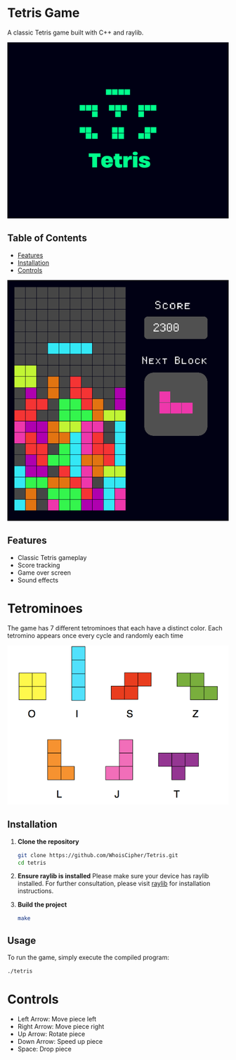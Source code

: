 # Tetris Game

A classic Tetris game built with C++ and raylib.

![Tetris Title](assets/Tetris%20Game%20Title%20Cover.png)

## Table of Contents
- [Features](#features)
- [Installation](#installation)
- [Controls](#controls)

![GameScreenShot](assets/TetrisGameSS.png)

## Features

- Classic Tetris gameplay
- Score tracking
- Game over screen
- Sound effects

# Tetrominoes

The game has 7 different tetrominoes that each have a distinct color. Each tetromino appears once every cycle and randomly each time

![Tetriminos](assets/tetrominos/tetrominoes.png)

## Installation

1. **Clone the repository**
    ```sh
    git clone https://github.com/WhoisCipher/Tetris.git
    cd tetris
    ```

2. **Ensure raylib is installed**
    Please make sure your device has raylib installed. For further consultation, please visit [raylib](https://github.com/raysan5/raylib) for installation instructions.

3. **Build the project**
    ```sh
    make
    ```

## Usage

To run the game, simply execute the compiled program:
```sh
./tetris
```
# Controls
- Left Arrow: Move piece left
- Right Arrow: Move piece right
- Up Arrow: Rotate piece
- Down Arrow: Speed up piece
- Space: Drop piece


